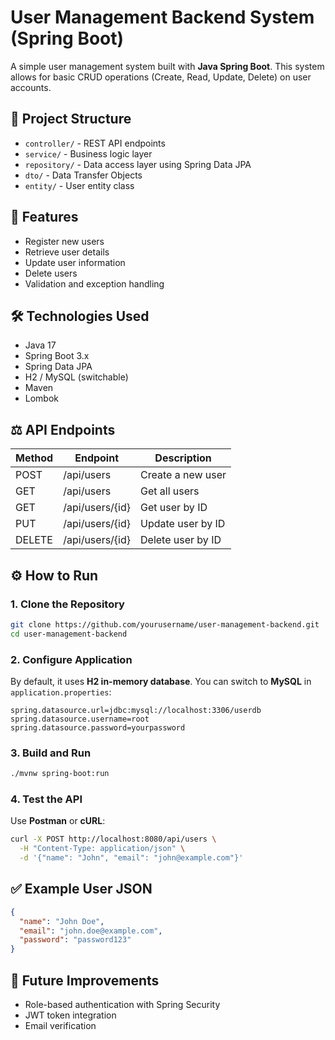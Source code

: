 # User Management Backend System (Spring Boot)

A simple user management system built with **Java Spring Boot**. This system allows for basic CRUD operations (Create, Read, Update, Delete) on user accounts.

## 📁 Project Structure

- `controller/` - REST API endpoints
- `service/` - Business logic layer
- `repository/` - Data access layer using Spring Data JPA
- `dto/` - Data Transfer Objects
- `entity/` - User entity class

## 🚀 Features

- Register new users
- Retrieve user details
- Update user information
- Delete users
- Validation and exception handling

## 🛠️ Technologies Used

- Java 17
- Spring Boot 3.x
- Spring Data JPA
- H2 / MySQL (switchable)
- Maven
- Lombok

## ⚖️ API Endpoints

| Method | Endpoint       | Description         |
|--------|----------------|---------------------|
| POST   | /api/users     | Create a new user   |
| GET    | /api/users     | Get all users       |
| GET    | /api/users/{id}| Get user by ID      |
| PUT    | /api/users/{id}| Update user by ID   |
| DELETE | /api/users/{id}| Delete user by ID   |

## ⚙️ How to Run

### 1. Clone the Repository
```bash
git clone https://github.com/yourusername/user-management-backend.git
cd user-management-backend
```

### 2. Configure Application
By default, it uses **H2 in-memory database**. You can switch to **MySQL** in `application.properties`:
```properties
spring.datasource.url=jdbc:mysql://localhost:3306/userdb
spring.datasource.username=root
spring.datasource.password=yourpassword
```

### 3. Build and Run
```bash
./mvnw spring-boot:run
```

### 4. Test the API
Use **Postman** or **cURL**:
```bash
curl -X POST http://localhost:8080/api/users \
  -H "Content-Type: application/json" \
  -d '{"name": "John", "email": "john@example.com"}'
```

## ✅ Example User JSON
```json
{
  "name": "John Doe",
  "email": "john.doe@example.com",
  "password": "password123"
}
```

## 🚫 Future Improvements
- Role-based authentication with Spring Security
- JWT token integration
- Email verification
